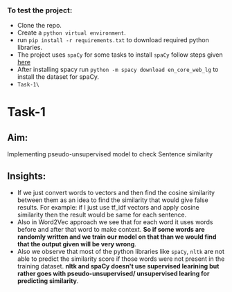 ### To test the project:
- Clone the repo.
- Create a `python virtual environment`.
- run `pip install -r requirements.txt` to download required python libraries.
- The project uses `spaCy` for some tasks to install `spaCy` follow steps given [here](https://spacy.io/usage)
- After installing spacy run `python -m spacy download en_core_web_lg` to install the dataset for spaCy.
- `Task-1\`

# Task-1
## Aim: 
Implementing pseudo-unsupervised model to check Sentence similarity 
## Insights:
-  If we just convert words to vectors and then find the cosine similarity between them as an idea to find the similarity that would give false results.
    For example: if I just use tf\_idf vectors and apply cosine similarity then the result would be same for each sentence.
- Also in Word2Vec approach we see that for each word it uses words before and after that word to make context. **So if some words are randomly written and we train our model on that than we would find that the output given will be very wrong**.
- Also we observe that most of the python libraries like `spaCy`, `nltk` are not able to predict the similarity score if those words were not present in the training dataset. **nltk and spaCy doesn't use supervised learining but rather goes with pseudo-unsupervised/ unsupervised learing for predicting similarity**.
